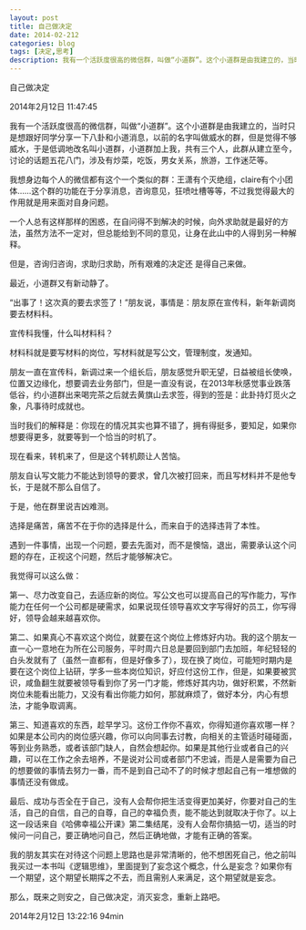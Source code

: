 ```yaml
---
layout: post
title: 自己做决定
date: 2014-02-212
categories: blog
tags: [决定,思考]
description: 我有一个活跃度很高的微信群，叫做“小道群”。这个小道群是由我建立的，当时只是想跟好同学分享一下八卦和小道消息，以前的名字叫做威水的群，但是觉得不够威水，于是低调地改名叫小道群，小道群加上我，共有三个人，此群从建立至今，讨论的话题五花八门，涉及有炒菜，吃饭，男女关系，旅游，工作迷茫等
---
```




自己做决定

2014年2月12日 11:47:45

我有一个活跃度很高的微信群，叫做“小道群”。这个小道群是由我建立的，当时只是想跟好同学分享一下八卦和小道消息，以前的名字叫做威水的群，但是觉得不够威水，于是低调地改名叫小道群，小道群加上我，共有三个人，此群从建立至今，讨论的话题五花八门，涉及有炒菜，吃饭，男女关系，旅游，工作迷茫等。

我想身边每个人的微信都有这个一个类似的群：王潇有个灭绝组，claire有个小团体……这个群的功能在于分享消息，咨询意见，狂喷吐槽等等，不过我觉得最大的作用就是用来面对自身问题。

一个人总有这样那样的困惑，在自问得不到解决的时候，向外求助就是最好的方法，虽然方法不一定对，但总能给到不同的意见，让身在此山中的人得到另一种解释。

但是，咨询归咨询，求助归求助，所有艰难的决定还 是得自己来做。

最近，小道群又有新动静了。

“出事了！这次真的要去求签了！”朋友说，事情是：朋友原在宣传科，新年新调岗要去材料科。

宣传科我懂，什么叫材料科？
 
材料科就是要写材料的岗位，写材料就是写公文，管理制度，发通知。

朋友一直在宣传科，新调过来一个组长后，朋友感觉升职无望，日益被组长使唤，位置又边缘化，想要调去业务部门，但是一直没有说，在2013年秋感觉事业跌落低谷，约小道群出来喝完茶之后就去黄旗山去求签，得到的签是：此卦持灯觅火之象，凡事待时成就也。

当时我们的解释是：你现在的情况其实也算不错了，拥有得挺多，要知足，如果你想要得更多，就要等到一个恰当的时机了。

现在看来，转机来了，但是这个转机颇让人苦恼。

朋友自认写文能力不能达到领导的要求，曾几次被打回来，而且写材料并不是他专长，于是就不那么自信了。

于是，他在群里说吉凶难测。

选择是痛苦，痛苦不在于你的选择是什么，而来自于的选择违背了本性。

遇到一件事情，出现一个问题，要去先面对，而不是懊恼，退出，需要承认这个问题的存在，正视这个问题，然后才能够解决它。

我觉得可以这么做：

第一、尽力改变自己，去适应新的岗位。写公文也可以提高自己的写作能力，写作能力在任何一个公司都是硬需求，如果说现任领导喜欢文字写得好的员工，你写得好，领导会越来越喜欢你。

第二、如果真心不喜欢这个岗位，就要在这个岗位上修炼好内功。我的这个朋友一直一心一意地在为所在公司服务，平时周六日总是要回到部门去加班，年纪轻轻的白头发就有了（虽然一直都有，但是好像多了），现在换了岗位，可能短时期内是要在这个岗位上钻研，学多一些本岗位知识，好应付这份工作，但是，如果要被赏识，咸鱼翻生就要被领导看到你了另一门才能，修炼好其内功，做好积累，不然新岗位未能看出能力，又没有看出你能力如何，那就麻烦了，做好本分，内心有想法，才能争取调离。

第三、知道喜欢的东西，趁早学习。这份工作你不喜欢，你得知道你喜欢哪一样？如果是本公司内的岗位感兴趣，你可以向同事去讨教，向相关的主管适时碰碰面，等到业务熟悉，或者该部门缺人，自然会想起你。如果是其他行业或者自己的兴趣，可以在工作之余去培养，不是说对公司或者部门不忠诚，而是人是需要为自己的想要做的事情去努力一番，而不是到自己动不了的时候才想起自己有一堆想做的事情还没有做成。

最后、成功与否全在于自己，没有人会帮你把生活变得更加美好，你要对自己的生活，自己的自信，自己的自尊，自己的幸福负责，能不能达到就取决于你了。以上这一段话来自《哈佛幸福公开课》第二集结尾，没有人会帮你搞掂一切，适当的时候问一问自己，要正确地问自己，然后正确地做，才能有正确的答案。

我的朋友其实在对待这个问题上思路也是非常清晰的，他不想困死自己，他之前叫我买过一本书叫《逻辑思维》，里面提到了妄念这个概念，什么是妄念？如果你有一个期望，这个期望长期挥之不去，而且需别人来满足，这个期望就是妄念。

那么，既来之则安之，自己做决定，消灭妄念，重新上路吧。

2014年2月12日 13:22:16 94min


